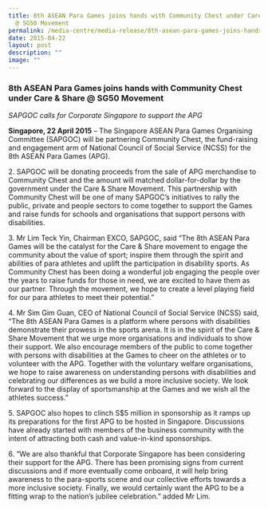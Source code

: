 ```yaml
---
title: 8th ASEAN Para Games joins hands with Community Chest under Care & Share
  @ SG50 Movement
permalink: /media-centre/media-release/8th-asean-para-games-joins-hands-with-community-chest-under-care-share/
date: 2015-04-22
layout: post
description: ""
image: ""
---
```

### **8th ASEAN Para Games joins hands with Community Chest under Care & Share @ SG50 Movement**
_SAPGOC calls for Corporate Singapore to support the APG_

**Singapore, 22 April 2015** – The Singapore ASEAN Para Games Organising Committee (SAPGOC) will be partnering Community Chest, the fund-raising and engagement arm of National Council of Social Service (NCSS) for the 8th ASEAN Para Games (APG).

2\. SAPGOC will be donating proceeds from the sale of APG merchandise to Community Chest and the amount will matched dollar-for-dollar by the government under the Care & Share Movement. This partnership with Community Chest will be one of many SAPGOC’s initiatives to rally the public, private and people sectors to come together to support the Games and raise funds for schools and organisations that support persons with disabilities.

3\. Mr Lim Teck Yin, Chairman EXCO, SAPGOC, said “The 8th ASEAN Para Games will be the catalyst for the Care & Share movement to engage the community about the value of sport; inspire them through the spirit and abilities of para athletes and uplift the participation in disability sports. As Community Chest has been doing a wonderful job engaging the people over the years to raise funds for those in need, we are excited to have them as our partner. Through the movement, we hope to create a level playing field for our para athletes to meet their potential.”

4\. Mr Sim Gim Guan, CEO of National Council of Social Service (NCSS) said, “The 8th ASEAN Para Games is a platform where persons with disabilities demonstrate their prowess in the sports arena. It is in the spirit of the Care & Share Movement that we urge more organisations and individuals to show their support. We also encourage members of the public to come together with persons with disabilities at the Games to cheer on the athletes or to volunteer with the APG. Together with the voluntary welfare organisations, we hope to raise awareness on understanding persons with disabilities and celebrating our differences as we build a more inclusive society. We look forward to the display of sportsmanship at the Games and we wish all the athletes success.”

5\. SAPGOC also hopes to clinch S$5 million in sponsorship as it ramps up its preparations for the first APG to be hosted in Singapore. Discussions have already started with members of the business community with the intent of attracting both cash and value-in-kind sponsorships.

6\. “We are also thankful that Corporate Singapore has been considering their support for the APG. There has been promising signs from current discussions and if more eventually come onboard, it will help bring awareness to the para-sports scene and our collective efforts towards a more inclusive society. Finally, we would certainly want the APG to be a fitting wrap to the nation’s jubilee celebration.” added Mr Lim.
